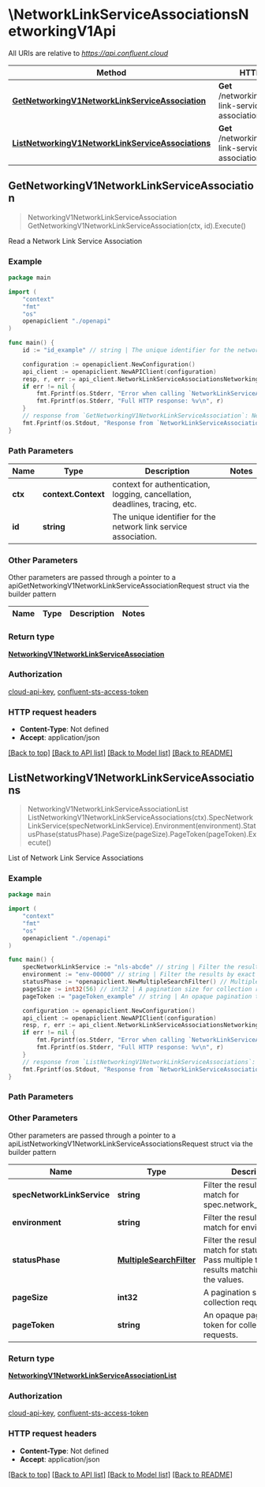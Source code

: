 # \NetworkLinkServiceAssociationsNetworkingV1Api

All URIs are relative to *https://api.confluent.cloud*

Method | HTTP request | Description
------------- | ------------- | -------------
[**GetNetworkingV1NetworkLinkServiceAssociation**](NetworkLinkServiceAssociationsNetworkingV1Api.md#GetNetworkingV1NetworkLinkServiceAssociation) | **Get** /networking/v1/network-link-service-associations/{id} | Read a Network Link Service Association
[**ListNetworkingV1NetworkLinkServiceAssociations**](NetworkLinkServiceAssociationsNetworkingV1Api.md#ListNetworkingV1NetworkLinkServiceAssociations) | **Get** /networking/v1/network-link-service-associations | List of Network Link Service Associations



## GetNetworkingV1NetworkLinkServiceAssociation

> NetworkingV1NetworkLinkServiceAssociation GetNetworkingV1NetworkLinkServiceAssociation(ctx, id).Execute()

Read a Network Link Service Association



### Example

```go
package main

import (
    "context"
    "fmt"
    "os"
    openapiclient "./openapi"
)

func main() {
    id := "id_example" // string | The unique identifier for the network link service association.

    configuration := openapiclient.NewConfiguration()
    api_client := openapiclient.NewAPIClient(configuration)
    resp, r, err := api_client.NetworkLinkServiceAssociationsNetworkingV1Api.GetNetworkingV1NetworkLinkServiceAssociation(context.Background(), id).Execute()
    if err != nil {
        fmt.Fprintf(os.Stderr, "Error when calling `NetworkLinkServiceAssociationsNetworkingV1Api.GetNetworkingV1NetworkLinkServiceAssociation``: %v\n", err)
        fmt.Fprintf(os.Stderr, "Full HTTP response: %v\n", r)
    }
    // response from `GetNetworkingV1NetworkLinkServiceAssociation`: NetworkingV1NetworkLinkServiceAssociation
    fmt.Fprintf(os.Stdout, "Response from `NetworkLinkServiceAssociationsNetworkingV1Api.GetNetworkingV1NetworkLinkServiceAssociation`: %v\n", resp)
}
```

### Path Parameters


Name | Type | Description  | Notes
------------- | ------------- | ------------- | -------------
**ctx** | **context.Context** | context for authentication, logging, cancellation, deadlines, tracing, etc.
**id** | **string** | The unique identifier for the network link service association. | 

### Other Parameters

Other parameters are passed through a pointer to a apiGetNetworkingV1NetworkLinkServiceAssociationRequest struct via the builder pattern


Name | Type | Description  | Notes
------------- | ------------- | ------------- | -------------


### Return type

[**NetworkingV1NetworkLinkServiceAssociation**](networking.v1.NetworkLinkServiceAssociation.md)

### Authorization

[cloud-api-key](../README.md#cloud-api-key), [confluent-sts-access-token](../README.md#confluent-sts-access-token)

### HTTP request headers

- **Content-Type**: Not defined
- **Accept**: application/json

[[Back to top]](#) [[Back to API list]](../README.md#documentation-for-api-endpoints)
[[Back to Model list]](../README.md#documentation-for-models)
[[Back to README]](../README.md)


## ListNetworkingV1NetworkLinkServiceAssociations

> NetworkingV1NetworkLinkServiceAssociationList ListNetworkingV1NetworkLinkServiceAssociations(ctx).SpecNetworkLinkService(specNetworkLinkService).Environment(environment).StatusPhase(statusPhase).PageSize(pageSize).PageToken(pageToken).Execute()

List of Network Link Service Associations



### Example

```go
package main

import (
    "context"
    "fmt"
    "os"
    openapiclient "./openapi"
)

func main() {
    specNetworkLinkService := "nls-abcde" // string | Filter the results by exact match for spec.network_link_service.
    environment := "env-00000" // string | Filter the results by exact match for environment.
    statusPhase := *openapiclient.NewMultipleSearchFilter() // MultipleSearchFilter | Filter the results by exact match for status.phase. Pass multiple times to see results matching any of the values. (optional)
    pageSize := int32(56) // int32 | A pagination size for collection requests. (optional) (default to 10)
    pageToken := "pageToken_example" // string | An opaque pagination token for collection requests. (optional)

    configuration := openapiclient.NewConfiguration()
    api_client := openapiclient.NewAPIClient(configuration)
    resp, r, err := api_client.NetworkLinkServiceAssociationsNetworkingV1Api.ListNetworkingV1NetworkLinkServiceAssociations(context.Background()).SpecNetworkLinkService(specNetworkLinkService).Environment(environment).StatusPhase(statusPhase).PageSize(pageSize).PageToken(pageToken).Execute()
    if err != nil {
        fmt.Fprintf(os.Stderr, "Error when calling `NetworkLinkServiceAssociationsNetworkingV1Api.ListNetworkingV1NetworkLinkServiceAssociations``: %v\n", err)
        fmt.Fprintf(os.Stderr, "Full HTTP response: %v\n", r)
    }
    // response from `ListNetworkingV1NetworkLinkServiceAssociations`: NetworkingV1NetworkLinkServiceAssociationList
    fmt.Fprintf(os.Stdout, "Response from `NetworkLinkServiceAssociationsNetworkingV1Api.ListNetworkingV1NetworkLinkServiceAssociations`: %v\n", resp)
}
```

### Path Parameters



### Other Parameters

Other parameters are passed through a pointer to a apiListNetworkingV1NetworkLinkServiceAssociationsRequest struct via the builder pattern


Name | Type | Description  | Notes
------------- | ------------- | ------------- | -------------
 **specNetworkLinkService** | **string** | Filter the results by exact match for spec.network_link_service. | 
 **environment** | **string** | Filter the results by exact match for environment. | 
 **statusPhase** | [**MultipleSearchFilter**](MultipleSearchFilter.md) | Filter the results by exact match for status.phase. Pass multiple times to see results matching any of the values. | 
 **pageSize** | **int32** | A pagination size for collection requests. | [default to 10]
 **pageToken** | **string** | An opaque pagination token for collection requests. | 

### Return type

[**NetworkingV1NetworkLinkServiceAssociationList**](networking.v1.NetworkLinkServiceAssociationList.md)

### Authorization

[cloud-api-key](../README.md#cloud-api-key), [confluent-sts-access-token](../README.md#confluent-sts-access-token)

### HTTP request headers

- **Content-Type**: Not defined
- **Accept**: application/json

[[Back to top]](#) [[Back to API list]](../README.md#documentation-for-api-endpoints)
[[Back to Model list]](../README.md#documentation-for-models)
[[Back to README]](../README.md)

